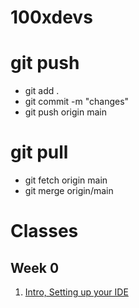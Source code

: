 # 100xdevs 

# git push
- git add .
- git commit -m "changes"
- git push origin main

# git pull
- git fetch origin main
- git merge origin/main

# Classes
## Week 0
1. [Intro, Setting up your IDE](https://app.100xdevs.com/courses/3/1/3)
